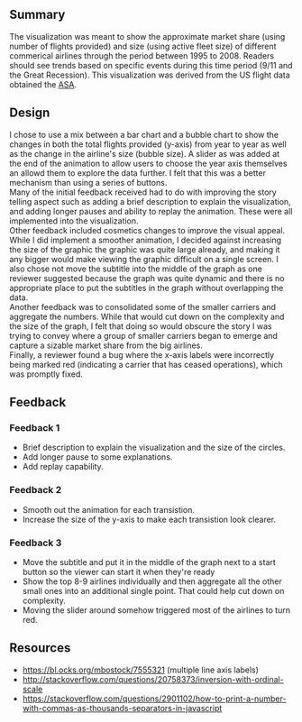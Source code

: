 ## Summary
The visualization was meant to show the approximate market share (using number of flights provided) and size (using active fleet size) of different commerical airlines through the period between 1995 to 2008. Readers should see trends based on specific events during this time period (9/11 and the Great Recession).
This visualization was derived from the US flight data obtained the [ASA](http://stat-computing.org/dataexpo/2009/the-data.html).

## Design
I chose to use a mix between a bar chart and a bubble chart to show the changes in both the total flights provided (y-axis) from year to year as well as the change in the airline's size (bubble size). A slider as was added at the end of the animation to allow users to choose the year axis themselves an allowd them to explore the data further. I felt that this was a better mechanism than using a series of buttons.  
Many of the initial feedback received had to do with improving the story telling aspect such as adding a brief description to explain the visualization, and adding longer pauses and ability to replay the animation.  These were all implemented into the visualization.  
Other feedback included cosmetics changes to improve the visual appeal.  While I did implement a smoother animation, I decided against increasing the size of the graphic the graphic was quite large already, and making it any bigger would make viewing the graphic difficult on a single screen. I also chose not move the subtitle into the middle of the graph as one reviewer suggested because the graph was quite dynamic and there is no appropriate place to put the subtitles in the graph without overlapping the data.  
Another feedback was to consolidated some of the smaller carriers and aggregate the numbers.  While that would cut down on the complexity and the size of the graph, I felt that doing so would obscure the story I was trying to convey where a group of smaller carriers began to emerge and capture a sizable market share from the big airlines.  
Finally, a reviewer found a bug where the x-axis labels were incorrectly being marked red (indicating a carrier that has ceased operations), which was promptly fixed.

## Feedback
### Feedback 1

* Brief description to explain the visualization and the size of the circles.
* Add longer pause to some explanations.
* Add replay capability.

### Feedback 2
* Smooth out the animation for each transistion.
* Increase the size of the y-axis to make each transistion look clearer.

### Feedback 3
* Move the subtitle and put it in the middle of the graph next to a start button so the viewer can start it when they're ready
* Show the top 8-9 airlines individually and then aggregate all the other small ones into an additional single point. That could help cut down on complexity.
* Moving the slider around somehow triggered most of the airlines to turn red.

## Resources

* https://bl.ocks.org/mbostock/7555321 (multiple line axis labels)
* http://stackoverflow.com/questions/20758373/inversion-with-ordinal-scale
* https://stackoverflow.com/questions/2901102/how-to-print-a-number-with-commas-as-thousands-separators-in-javascript
